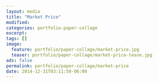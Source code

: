 ```yaml
---
layout: media
title: "Market Price"
modified:
categories: portfolio-paper-collage
excerpt:
tags: []
image:
  feature: portfolio/paper-collage/market-price.jpg
  teaser: portfolio/paper-collage/market-price-tease.jpg
ads: false 
permalink: portfolio/paper-collage/market-price
date: 2014-12-31T03:11:50-06:00
---
```


